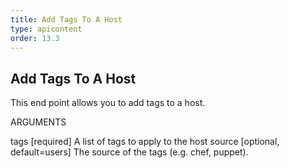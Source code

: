 ```yaml
---
title: Add Tags To A Host
type: apicontent
order: 13.3
---
```


## Add Tags To A Host
This end point allows you to add tags to a host.

ARGUMENTS

tags [required]
A list of tags to apply to the host
source [optional, default=users]
The source of the tags (e.g. chef, puppet).